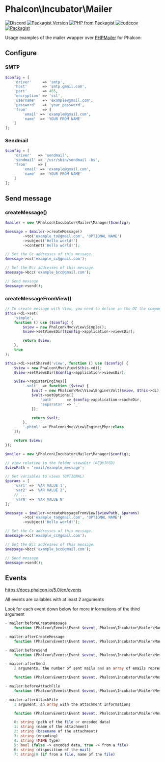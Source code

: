 # Phalcon\Incubator\Mailer

[![Discord](https://img.shields.io/discord/310910488152375297?label=Discord)](http://phalcon.io/discord)
[![Packagist Version](https://img.shields.io/packagist/v/phalcon/incubator-mailer)](https://packagist.org/packages/phalcon/incubator-mailer)
[![PHP from Packagist](https://img.shields.io/packagist/php-v/phalcon/incubator-mailer)](https://packagist.org/packages/phalcon/incubator-mailer)
[![codecov](https://codecov.io/gh/phalcon/incubator-mailer/branch/master/graph/badge.svg)](https://codecov.io/gh/phalcon/incubator-mailer)
[![Packagist](https://img.shields.io/packagist/dd/phalcon/incubator-mailer)](https://packagist.org/packages/phalcon/incubator-mailer/stats)

Usage examples of the mailer wrapper over [PHPMailer](https://github.com/PHPMailer/PHPMailer) for Phalcon:

## Configure
### SMTP

```php
$config = [
    'driver'     => 'smtp',
    'host'       => 'smtp.gmail.com',
    'port'       => 465,
    'encryption' => 'ssl',
    'username'   => 'example@gmail.com',
    'password'   => 'your_password',
    'from'       => [
        'email' => 'example@gmail.com',
        'name'  => 'YOUR FROM NAME'
    ]
];
```

### Sendmail

```php
$config = [
    'driver'   => 'sendmail',
    'sendmail' => '/usr/sbin/sendmail -bs',
    'from'     => [
        'email' => 'example@gmail.com',
        'name'  => 'YOUR FROM NAME'
    ]
];
```

## Send message

### createMessage()

```php
$mailer = new \Phalcon\Incubator\Mailer\Manager($config);

$message = $mailer->createMessage()
        ->to('example_to@gmail.com', 'OPTIONAL NAME')
        ->subject('Hello world!')
        ->content('Hello world!');

// Set the Cc addresses of this message.
$message->cc('example_cc@gmail.com');

// Set the Bcc addresses of this message.
$message->bcc('example_bcc@gmail.com');

// Send message
$message->send();
```

### createMessageFromView()
```php
// To create message with View, you need to define in the DI the component simple View. 
$this->di->set(
    'simple',
    function () use ($config) {
        $view = new Phalcon\Mvc\View\Simple();
        $view->setViewsDir($config->application->viewsDir);

        return $view;
    },
    true
);

$this->di->setShared('view', function () use ($config) {
    $view = new Phalcon\Mvc\View($this->di);
    $view->setViewsDir($config->application->viewsDir);

    $view->registerEngines([
        '.volt'  => function ($view) {
            $volt = new Phalcon\Mvc\View\Engine\Volt($view, $this->di);
            $volt->setOptions([
                'path'      => $config->application->cacheDir,
                'separator' => '_'
            ]);

            return $volt;
        },
        '.phtml' => Phalcon\Mvc\View\Engine\Php::class
    ]);

    return $view;
});

$mailer = new \Phalcon\Incubator\Mailer\Manager($config);

// view relative to the folder viewsDir (REQUIRED)
$viewPath = 'email/example_message';

// Set variables to views (OPTIONAL)
$params = [ 
    'var1' => 'VAR VALUE 1',
    'var2' => 'VAR VALUE 2',
    // ...
    'varN' => 'VAR VALUE N'
];

$message = $mailer->createMessageFromView($viewPath, $params)
        ->to('example_to@gmail.com', 'OPTIONAL NAME')
        ->subject('Hello world!');

// Set the Cc addresses of this message.
$message->cc('example_cc@gmail.com');

// Set the Bcc addresses of this message.
$message->bcc('example_bcc@gmail.com');

// Send message
$message->send();
```

## Events
https://docs.phalcon.io/5.0/en/events

All events are callables with at least 2 arguments

Look for each event down below for more informations of the third argument

```php
- mailer:beforeCreateMessage
    function (Phalcon\Events\Event $event, Phalcon\Incubator\Mailer\Manager $manager, null) {};

- mailer:afterCreateMessage
    function (Phalcon\Events\Event $event, Phalcon\Incubator\Mailer\Manager $manager, Phalcon\Incubator\Mailer\Message $message) {};

- mailer:beforeSend
    function (Phalcon\Events\Event $event, Phalcon\Incubator\Mailer\Message $message, null) {};

- mailer:afterSend
    2 arguments, the number of sent mails and an array of emails representing the failed recipients

    function (Phalcon\Events\Event $event, Phalcon\Incubator\Mailer\Message $message, [int $count, array $failedRecipients]) {};

- mailer:beforeAttachFile
    function (Phalcon\Events\Event $event, Phalcon\Incubator\Mailer\Message $message, null) {};

- mailer:afterAttachFile
    1 argument, an array with the attachment informations

    function (Phalcon\Events\Event $event, Phalcon\Incubator\Mailer\Message $message, array $attachment) {};

    0: string (path of the file or encoded data)
    1: string (name of the attachment)
    2: string (basename of the attachment)
    3: string (encoding)
    4: string (MIME type)
    5: bool (false -> encoded data, true -> from a file)
    6: string (disposition of the mail)
    7: string|0 (if from a file, name of the file)
```
